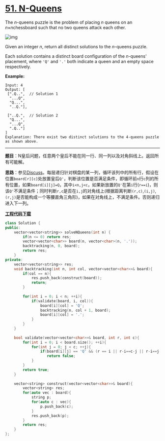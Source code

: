 # [51. N-Queens](https://leetcode.com/problems/n-queens/)

The *n*-queens puzzle is the problem of placing *n* queens on an *n*×*n*chessboard such that no two queens attack each other.

![img](https://assets.leetcode.com/uploads/2018/10/12/8-queens.png)

Given an integer *n*, return all distinct solutions to the *n*-queens puzzle.

Each solution contains a distinct board configuration of the *n*-queens' placement, where `'Q'` and `'.'` both indicate a queen and an empty space respectively.

**Example:**

```
Input: 4
Output: [
 [".Q..",  // Solution 1
  "...Q",
  "Q...",
  "..Q."],

 ["..Q.",  // Solution 2
  "Q...",
  "...Q",
  ".Q.."]
]
Explanation: There exist two distinct solutions to the 4-queens puzzle as shown above.
```

-----

**题目**：N皇后问题，任意两个皇后不能在同一行、同一列以及对角斜线上。返回所有可能解。

**思路**：参见[Discuss](https://leetcode.com/problems/n-queens/discuss/19805/My-easy-understanding-Java-Solution)。每层递归针对棋盘的某一列，循环该列中的所有行，假设在位置`board[r][c]`处放置皇后`Q'`，判断该位置是否满足条件，即循环前`n`行`c`列的所有位置，如果`board[i][j]=Q`，其中`i<n,j<c`，如果新放置的`Q'`在第`i`行(`r==i`)，则该`Q'`不满足条件；同时判断`r,c`是否在`i,j`的对角线上(根据距离判断`(r,c)`,`(i,j)`,`(r,j)`是否能构成一个等腰直角三角形)，如果在对角线上，不满足条件。否则递归进入下一列。

[**工程代码下载**](https://github.com/abesft/leetcode)

```cpp
class Solution {
public:
    vector<vector<string>> solveNQueens(int n) {
        if(n <= 0) return res;
        vector<vector<char>> board(n, vector<char>(n, '.'));
        backtracking(n, 0, board);
        return res;
    }
private:
    vector<vector<string>> res;
    void backtracking(int n, int col, vector<vector<char>>& board){
        if(col == n){            
            res.push_back(construct(board));
            return;
        }
        
        for(int i = 0; i < n; ++i){
            if(validate(board, i, col)){
            	board[i][col] = 'Q';
            	backtracking(n, col + 1, board);
            	board[i][col] = '.';
            }
        }
    }
    
    bool validate(vector<vector<char>>& board, int r, int c){
        for(int i = 0; i < board.size(); ++i){
            for(int j = 0; j < c; ++j){
				if(board[i][j] == 'Q' && (r == i || r-i==c-j || r-i==j-c))
                   return false;
            }
        }
        return true;
    }
                   
	vector<string> construct(vector<vector<char>>& board){
        vector<string> res;  
        for(auto vec : board){
            string p;
            for(auto c : vec){
                p.push_back(c);
            }
            res.push_back(p);
        }
        return res;
    }
};
```
